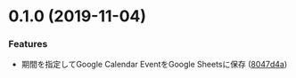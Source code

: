 # 0.1.0 (2019-11-04)


### Features

* 期間を指定してGoogle Calendar EventをGoogle Sheetsに保存 ([8047d4a](https://github.com/suwa-sh/gcal-history/commit/8047d4a))



